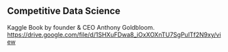 ## Competitive Data Science ##
Kaggle Book by founder & CEO Anthony Goldbloom.  
https://drive.google.com/file/d/1SHXuFDwa8_iOxXOXnTU7SgPulTf2N9xy/view


